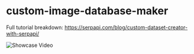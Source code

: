 # custom-image-database-maker

Full tutorial breakdown: https://serpapi.com/blog/custom-dataset-creator-with-serpapi/

![Showcase Video](https://drive.google.com/file/d/1pmAZy1tEsG7BeEKGO4DxvUrhS45toaR2/view?usp=sharing)

